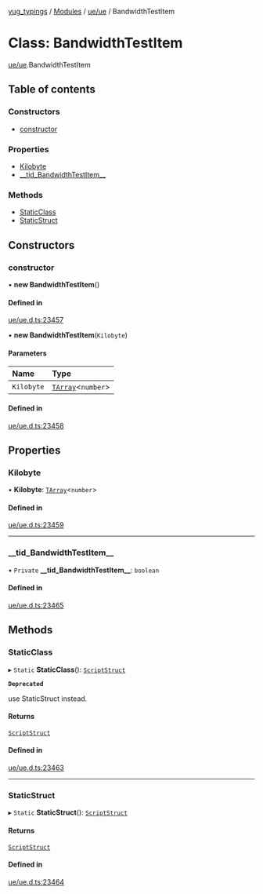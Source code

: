 [yug_typings](../README.md) / [Modules](../modules.md) / [ue/ue](../modules/ue_ue.md) / BandwidthTestItem

# Class: BandwidthTestItem

[ue/ue](../modules/ue_ue.md).BandwidthTestItem

## Table of contents

### Constructors

- [constructor](ue_ue.BandwidthTestItem.md#constructor)

### Properties

- [Kilobyte](ue_ue.BandwidthTestItem.md#kilobyte)
- [\_\_tid\_BandwidthTestItem\_\_](ue_ue.BandwidthTestItem.md#__tid_bandwidthtestitem__)

### Methods

- [StaticClass](ue_ue.BandwidthTestItem.md#staticclass)
- [StaticStruct](ue_ue.BandwidthTestItem.md#staticstruct)

## Constructors

### constructor

• **new BandwidthTestItem**()

#### Defined in

[ue/ue.d.ts:23457](https://github.com/YugMetaverse/yug_typings/blob/25cad34/ue/ue.d.ts#L23457)

• **new BandwidthTestItem**(`Kilobyte`)

#### Parameters

| Name | Type |
| :------ | :------ |
| `Kilobyte` | [`TArray`](../interfaces/ue_puerts.TArray.md)<`number`\> |

#### Defined in

[ue/ue.d.ts:23458](https://github.com/YugMetaverse/yug_typings/blob/25cad34/ue/ue.d.ts#L23458)

## Properties

### Kilobyte

• **Kilobyte**: [`TArray`](../interfaces/ue_puerts.TArray.md)<`number`\>

#### Defined in

[ue/ue.d.ts:23459](https://github.com/YugMetaverse/yug_typings/blob/25cad34/ue/ue.d.ts#L23459)

___

### \_\_tid\_BandwidthTestItem\_\_

• `Private` **\_\_tid\_BandwidthTestItem\_\_**: `boolean`

#### Defined in

[ue/ue.d.ts:23465](https://github.com/YugMetaverse/yug_typings/blob/25cad34/ue/ue.d.ts#L23465)

## Methods

### StaticClass

▸ `Static` **StaticClass**(): [`ScriptStruct`](ue_ue.ScriptStruct.md)

**`Deprecated`**

use StaticStruct instead.

#### Returns

[`ScriptStruct`](ue_ue.ScriptStruct.md)

#### Defined in

[ue/ue.d.ts:23463](https://github.com/YugMetaverse/yug_typings/blob/25cad34/ue/ue.d.ts#L23463)

___

### StaticStruct

▸ `Static` **StaticStruct**(): [`ScriptStruct`](ue_ue.ScriptStruct.md)

#### Returns

[`ScriptStruct`](ue_ue.ScriptStruct.md)

#### Defined in

[ue/ue.d.ts:23464](https://github.com/YugMetaverse/yug_typings/blob/25cad34/ue/ue.d.ts#L23464)
